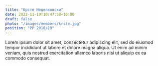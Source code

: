 ```yaml
---
title: "Крсте Неделковски"
date: 2022-11-19T10:47:58+10:00
draft: false
photo: "/images/members/krste.jpg"
position: "PP 2018/19"
---
```


Lorem ipsum dolor sit amet, consectetur adipiscing elit, sed do eiusmod tempor incididunt ut labore et dolore magna aliqua. Ut enim ad minim veniam, quis nostrud exercitation ullamco laboris nisi ut aliquip ex ea commodo consequat.